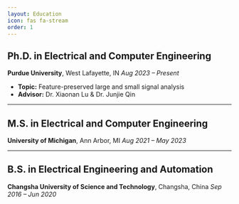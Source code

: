 ```yaml
---
layout: Education
icon: fas fa-stream
order: 1
---
```

## Ph.D. in Electrical and Computer Engineering
**Purdue University**, West Lafayette, IN
*Aug 2023 – Present*

* **Topic:** Feature-preserved large and small signal analysis 
* **Advisor:** Dr. Xiaonan Lu & Dr. Junjie Qin

---

## M.S. in Electrical and Computer Engineering 
**University of Michigan**, Ann Arbor, MI
*Aug 2021 – May 2023*

---

## B.S. in Electrical Engineering and Automation
**Changsha University of Science and Technology**, Changsha, China
*Sep 2016 – Jun 2020*

